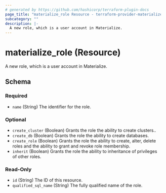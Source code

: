 ```yaml
---
# generated by https://github.com/hashicorp/terraform-plugin-docs
page_title: "materialize_role Resource - terraform-provider-materialize"
subcategory: ""
description: |-
  A new role, which is a user account in Materialize.
---
```


# materialize_role (Resource)

A new role, which is a user account in Materialize.



<!-- schema generated by tfplugindocs -->
## Schema

### Required

- `name` (String) The identifier for the role.

### Optional

- `create_cluster` (Boolean) Grants the role the ability to create clusters..
- `create_db` (Boolean) Grants the role the ability to create databases.
- `create_role` (Boolean) Grants the role the ability to create, alter, delete roles and the ability to grant and revoke role membership.
- `inherit` (Boolean) Grants the role the ability to inheritance of privileges of other roles.

### Read-Only

- `id` (String) The ID of this resource.
- `qualified_sql_name` (String) The fully qualified name of the role.


